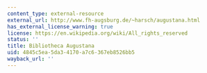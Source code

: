 ```yaml
---
content_type: external-resource
external_url: http://www.fh-augsburg.de/~harsch/augustana.html
has_external_license_warning: true
license: https://en.wikipedia.org/wiki/All_rights_reserved
status: ''
title: Bibliotheca Augustana
uid: 4845c5ea-5da3-4170-a7c6-367eb8526bb5
wayback_url: ''
---
```

